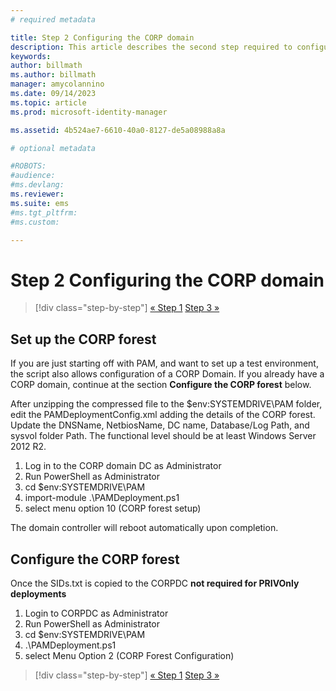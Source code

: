 ```yaml
---
# required metadata

title: Step 2 Configuring the CORP domain
description: This article describes the second step required to configure the corp domain which involves running a script after sids.txt is copied to the CORPDC
keywords:
author: billmath
ms.author: billmath
manager: amycolannino
ms.date: 09/14/2023
ms.topic: article
ms.prod: microsoft-identity-manager

ms.assetid: 4b524ae7-6610-40a0-8127-de5a08988a8a

# optional metadata

#ROBOTS:
#audience:
#ms.devlang:
ms.reviewer:
ms.suite: ems
#ms.tgt_pltfrm:
#ms.custom:

---
```


# Step 2 Configuring the CORP domain

> [!div class="step-by-step"]
> [« Step 1](sp1-step1-configuring-priv-domain.md)
> [Step 3 »](sp1-step3-installing-configuring-sql.md)

## Set up the CORP forest

If you are just starting off with PAM, and want to set up a test environment, the script also allows configuration of a CORP Domain. If you already have a CORP domain, continue at the section **Configure the CORP forest** below.

After unzipping the compressed file to the $env:SYSTEMDRIVE\PAM folder, edit the PAMDeploymentConfig.xml adding the details of the CORP forest. Update the DNSName, NetbiosName, DC name, Database/Log Path, and sysvol folder Path. The functional level should be at least Windows Server 2012 R2.

1. Log in to the CORP domain DC as Administrator
2. Run PowerShell as Administrator
3. cd $env:SYSTEMDRIVE\PAM
4. import-module .\PAMDeployment.ps1
5. select menu option 10 (CORP forest setup)

The domain controller will reboot automatically upon completion.

## Configure the CORP forest

Once the SIDs.txt is copied to the CORPDC **not required for PRIVOnly deployments**

1. Login to CORPDC as Administrator
2. Run PowerShell as Administrator
3. cd $env:SYSTEMDRIVE\PAM
4. .\PAMDeployment.ps1
5. select Menu Option 2 (CORP Forest Configuration)

> [!div class="step-by-step"]
> [« Step 1](sp1-step1-configuring-priv-domain.md)
> [Step 3 »](sp1-step3-installing-configuring-sql.md)

